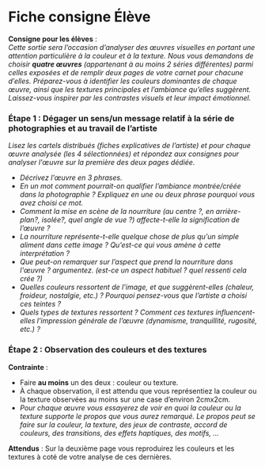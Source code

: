 # Fiche consigne Élève

**Consigne pour les élèves** :  
_Cette sortie sera l’occasion d’analyser des œuvres visuelles en portant une attention particulière à la couleur et à la texture. Nous vous demandons de choisir **quatre œuvres** (appartenant à au moins 2 séries différentes) parmi celles exposées et de remplir deux pages de votre carnet pour chacune d’elles. Préparez-vous à identifier les couleurs dominantes de chaque œuvre, ainsi que les textures principales et l’ambiance qu’elles suggèrent. Laissez-vous inspirer par les contrastes visuels et leur impact émotionnel._

### Étape 1 : Dégager un sens/un message relatif à la série de photographies et au travail de l’artiste

_Lisez les cartels distribués (fiches explicatives de l’artiste) et pour chaque œuvre analysée (les 4 sélectionnées) et répondez aux consignes pour analyser l'œuvre sur la première des deux pages dédiée._

- _Décrivez l'œuvre en 3 phrases._
- _En un mot comment pourrait-on qualifier l’ambiance montrée/créée dans la photographie ? Expliquez en une ou deux phrase pourquoi vous avez choisi ce mot._ 
- _Comment la mise en scène de la nourriture (au centre ?, en arrière-plan?, isolée?, quel angle de vue ?) affecte-t-elle la signification de l’œuvre ?_
- _La nourriture représente-t-elle quelque chose de plus qu’un simple aliment dans cette image ? Qu’est-ce qui vous amène à cette interprétation ?_
- _Que peut-on remarquer sur l’aspect que prend la nourriture dans l'œuvre ? argumentez. (est-ce un aspect habituel ? quel ressenti cela crée ?)_
- _Quelles couleurs ressortent de l’image, et que suggèrent-elles (chaleur, froideur, nostalgie, etc.) ? Pourquoi pensez-vous que l’artiste a choisi ces teintes ?_
- _Quels types de textures ressortent ? Comment ces textures influencent-elles l’impression générale de l’œuvre (dynamisme, tranquillité, rugosité, etc.) ?_

### Étape 2 : Observation des couleurs et des textures

**Contrainte** : 
- Faire **au moins** un des deux : couleur ou texture.
- À chaque observation, il est attendu que vous représentiez la couleur ou la texture observées au moins sur une case d’environ 2cmx2cm.
- _Pour chaque œuvre vous essayerez de voir en quoi la couleur ou la texture supporte le propos que vous aurez remarqué. Le propos peut se faire sur la couleur, la texture, des jeux de contraste, accord de couleurs, des transitions, des effets haptiques, des motifs, ..._ 

**Attendus** : Sur la deuxième page vous reproduirez les couleurs et les textures à coté de votre analyse de ces dernières.


